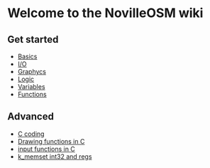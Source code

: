 # Welcome to the NovilleOSM wiki
## Get started
- [Basics](https://samma2009.github.io/NovilleOSM/Basics)
- [I/O]()
- [Graphycs]()
- [Logic]()
- [Variables]()
- [Functions]()

## Advanced
- [C coding](https://samma2009.github.io/NovilleOSM/Ccoding)
- [Drawing functions in C]()
- [input functions in C](https://samma2009.github.io/NovilleOSM/inputC)
- [k_memset int32 and regs](https://samma2009.github.io/NovilleOSM/Kadvanceds)

